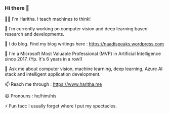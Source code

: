 ### Hi there 👋

<!--
**haritha91/haritha91** is a ✨ _special_ ✨ repository because its `README.md` (this file) appears on your GitHub profile.

Here are some ideas to get you started:
-->
 :standing_man: I'm Haritha. I teach machines to think! 

🔭 I’m currently working on computer vision and deep learning based research and developments. 

🌱 I do blog. Find my blog writings here : https://naadispeaks.wordpress.com

👯 I'm a Microsoft Most Valuable Professional (MVP) in Artificial Intelligence since 2017. (Yp. It's 6 years in a row!)

💬 Ask me about computer vision, machine learning, deep learning, Azure AI stack and intelligent application development.  

📫 Reach me through : https://www.haritha.me 

😄 Pronouns : he/him/his

⚡ Fun fact: I usually forget where I put my spectacles.
